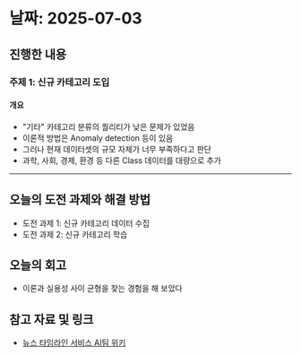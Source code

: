 # 날짜: 2025-07-03

## 진행한 내용
### 주제 1: 신규 카테고리 도입
#### 개요
- "기타" 카테고리 분류의 퀄리티가 낮은 문제가 있었음
- 이론적 방법은 Anomaly detection 등이 있음
- 그러나 현재 데이터셋의 규모 자체가 너무 부족하다고 판단
- 과학, 사회, 경제, 환경 등 다른 Class 데이터를 대량으로 추가

---

## 오늘의 도전 과제와 해결 방법
- 도전 과제 1: 신규 카테고리 데이터 수집
- 도전 과제 2: 신규 카테고리 학습

## 오늘의 회고
- 이론과 실용성 사이 균형을 찾는 경험을 해 보았다

## 참고 자료 및 링크
- [뉴스 타임라인 서비스 AI팀 위키](https://github.com/100-hours-a-week/18-team-timeline-wiki/wiki/AI-Wiki)
